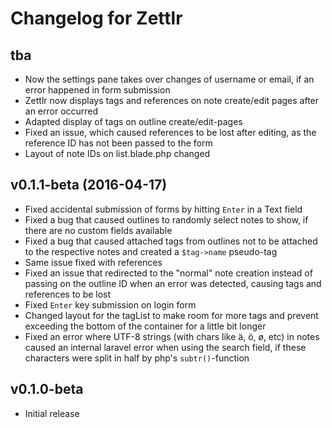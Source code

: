 # Changelog for Zettlr

## tba

* Now the settings pane takes over changes of username or email, if an error happened in form submission
* Zettlr now displays tags and references on note create/edit pages after an error occurred
* Adapted display of tags on outline create/edit-pages
* Fixed an issue, which caused references to be lost after editing, as the reference ID has not been passed to the form
* Layout of note IDs on list.blade.php changed

## v0.1.1-beta (2016-04-17)

* Fixed accidental submission of forms by hitting `Enter` in a Text field
* Fixed a bug that caused outlines to randomly select notes to show, if there are no custom fields available
* Fixed a bug that caused attached tags from outlines not to be attached to the respective notes and created a `$tag->name` pseudo-tag
* Same issue fixed with references
* Fixed an issue that redirected to the "normal" note creation instead of passing on the outline ID when an error was detected, causing tags and references to be lost
* Fixed `Enter` key submission on login form
* Changed layout for the tagList to make room for more tags and prevent exceeding the bottom of the container for a little bit longer
* Fixed an error where UTF-8 strings (with chars like ä, ö, ø, etc) in notes caused an internal laravel error when using the search field, if these characters were split in half by php's `subtr()`-function

## v0.1.0-beta

* Initial release
